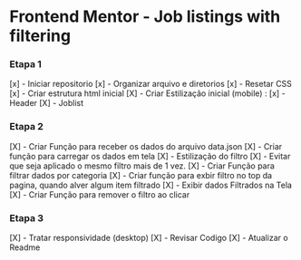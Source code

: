 
# Frontend Mentor - Job listings with filtering


### Etapa 1

[x] - Iniciar repositorio
[x] - Organizar arquivo e diretorios
[x] - Resetar CSS
[x] - Criar estrutura html inicial 
[X] - Criar Estilização inicial (mobile) :
    [x] - Header
    [X] - Joblist

### Etapa 2

[X] - Criar Função para receber os dados do arquivo data.json
[X] - Criar função para carregar os dados em tela
[X] - Estilização do filtro
[X] - Evitar que seja aplicado o mesmo filtro mais de 1 vez.
[X] - Criar Função para filtrar dados por categoria
[X] - Criar função para exbir filtro no top da pagina, quando alver algum item filtrado
[X] - Exibir dados Filtrados na Tela
[X] - Criar Função para remover o filtro ao clicar


### Etapa 3
[X] - Tratar responsividade (desktop)
[X] - Revisar Codigo
[X] - Atualizar o Readme